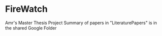 # FireWatch
Amr's Master Thesis Project
Summary of papers in "LiteraturePapers" is in the shared Google Folder
